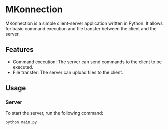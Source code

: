 # MKonnection

MKonnection is a simple client-server application written in Python. It allows for basic command execution and file transfer between the client and the server.

## Features

- Command execution: The server can send commands to the client to be executed.
- File transfer: The server can upload files to the client.

## Usage

### Server

To start the server, run the following command:

```bash
python main.py